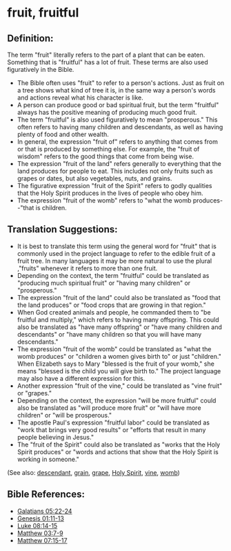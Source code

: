 # fruit, fruitful #

## Definition: ##

The term "fruit" literally refers to the part of a plant that can be eaten. Something that is "fruitful" has a lot of fruit. These terms are also used figuratively in the Bible.

* The Bible often uses "fruit" to refer to a person's actions. Just as fruit on a tree shows what kind of tree it is, in the same way a person's words and actions reveal what his character is like.
* A person can produce good or bad spiritual fruit, but the term "fruitful" always has the positive meaning of producing much good fruit.
* The term "fruitful" is also used figuratively to mean "prosperous." This often refers to having many children and descendants, as well as having plenty of food and other wealth.
* In general, the expression "fruit of" refers to anything that comes from or that is produced by something else. For example, the "fruit of wisdom" refers to the good things that come from being wise.
* The expression "fruit of the land" refers generally to everything that the land produces for people to eat. This includes not only fruits such as grapes or dates, but also vegetables, nuts, and grains.
* The figurative expression "fruit of the Spirit" refers to godly qualities that the Holy Spirit produces in the lives of people who obey him.
* The expression "fruit of the womb" refers to "what the womb produces--"that is children.

## Translation Suggestions: ##

* It is best to translate this term using the general word for "fruit" that is commonly used in the project language to refer to the edible fruit of a fruit tree. In many languages it may be more natural to use the plural ,"fruits" whenever it refers to more than one fruit.
* Depending on the context, the term "fruitful" could be translated as "producing much spiritual fruit" or "having many children" or "prosperous."
* The expression "fruit of the land" could also be translated as "food that the land produces" or "food crops that are growing in that region."
* When God created animals and people, he commanded them to "be fruitful and multiply," which refers to having many offspring. This could also be translated as "have many offspring" or "have many children and descendants" or "have many children so that you will have many descendants."
* The expression "fruit of the womb" could be translated as "what the womb produces" or "children a women gives birth to" or just "children." When Elizabeth says to Mary "blessed is the fruit of your womb," she means "blessed is the child you will give birth to." The project language may also have a different expression for this.
* Another expression "fruit of the vine," could be translated as "vine fruit" or "grapes."
* Depending on the context, the expression "will be more fruitful" could also be translated as "will produce more fruit" or "will have more children" or "will be prosperous."
* The apostle Paul's expression "fruitful labor" could be translated as "work that brings very good results" or "efforts that result in many people believing in Jesus."
* The "fruit of the Spirit" could also be translated as "works that the Holy Spirit produces" or "words and actions that show that the Holy Spirit is working in someone."

(See also: [descendant](../other/descendant.md), [grain](../other/grain.md), [grape](../other/grape.md), [Holy Spirit](../kt/holyspirit.md), [vine](../other/vine.md), [womb](../other/womb.md))

## Bible References: ##

* [Galatians 05:22-24](en/tn/gal/help/05/22)
* [Genesis 01:11-13](en/tn/gen/help/01/11)
* [Luke 08:14-15](en/tn/luk/help/08/14)
* [Matthew 03:7-9](en/tn/mat/help/03/07)
* [Matthew 07:15-17](en/tn/mat/help/07/15)